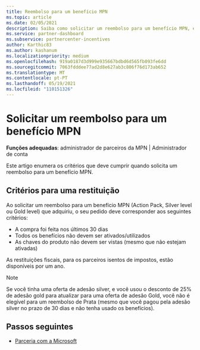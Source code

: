 ```yaml
---
title: Reembolso para um benefício MPN
ms.topic: article
ms.date: 02/05/2021
description: Saiba como solicitar um reembolso para um benefício MPN, e os critérios necessários para ser elegível.
ms.service: partner-dashboard
ms.subservice: partnercenter-incentives
author: Karthic83
ms.author: kashanum
ms.localizationpriority: medium
ms.openlocfilehash: 919a0187d3d999e935667bdbd6d565fb093fe6dd
ms.sourcegitcommit: 7063fdddee77ad2d8e627ab3c806f76d173ab652
ms.translationtype: MT
ms.contentlocale: pt-PT
ms.lasthandoff: 05/19/2021
ms.locfileid: "110151326"
---
```

# <a name="request-a-refund-for-an-mpn-benefit"></a>Solicitar um reembolso para um benefício MPN

**Funções adequadas**: administrador de parceiros da MPN | Administrador de conta

Este artigo enumera os critérios que deve cumprir quando solicita um reembolso para um benefício MPN.

## <a name="criteria-for-a-refund"></a>Critérios para uma restituição
Ao solicitar um reembolso para um benefício MPN (Action Pack, Silver level ou Gold level) que adquiriu, o seu pedido deve corresponder aos seguintes critérios:

- A compra foi feita nos últimos 30 dias
- Todos os benefícios não devem ser ativados/utilizados
- As chaves do produto não devem ser vistas (mesmo que não estejam ativadas)

As restituições fiscais, para os parceiros isentos de impostos, estão disponíveis por um ano.

>[!NOTE]
>Se você tinha uma oferta de adesão silver, e você usou o desconto de 25% de adesão gold para atualizar para uma oferta de adesão Gold, você não é elegível para um reembolso de Prata (mesmo que você pagou pela adesão silver no prazo de 30 dias e não tenha usado os benefícios).

## <a name="next-steps"></a>Passos seguintes

- [Parceria com a Microsoft](mpn-overview.md)
